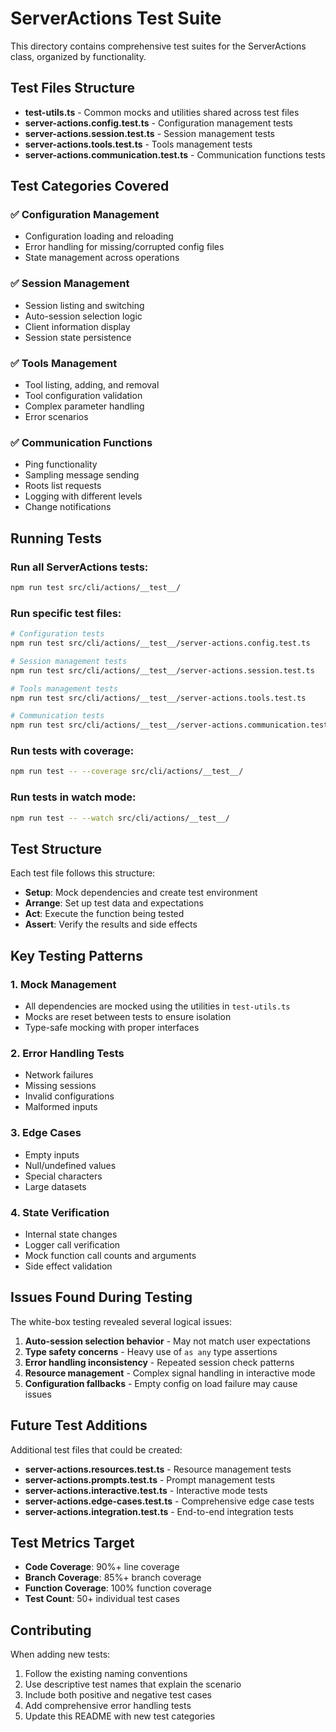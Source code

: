 # ServerActions Test Suite

This directory contains comprehensive test suites for the ServerActions class, organized by functionality.

## Test Files Structure

- **test-utils.ts** - Common mocks and utilities shared across test files
- **server-actions.config.test.ts** - Configuration management tests
- **server-actions.session.test.ts** - Session management tests  
- **server-actions.tools.test.ts** - Tools management tests
- **server-actions.communication.test.ts** - Communication functions tests

## Test Categories Covered

### ✅ Configuration Management
- Configuration loading and reloading
- Error handling for missing/corrupted config files
- State management across operations

### ✅ Session Management  
- Session listing and switching
- Auto-session selection logic
- Client information display
- Session state persistence

### ✅ Tools Management
- Tool listing, adding, and removal
- Tool configuration validation
- Complex parameter handling
- Error scenarios

### ✅ Communication Functions
- Ping functionality
- Sampling message sending
- Roots list requests
- Logging with different levels
- Change notifications

## Running Tests

### Run all ServerActions tests:
```bash
npm run test src/cli/actions/__test__/
```

### Run specific test files:
```bash
# Configuration tests
npm run test src/cli/actions/__test__/server-actions.config.test.ts

# Session management tests
npm run test src/cli/actions/__test__/server-actions.session.test.ts

# Tools management tests
npm run test src/cli/actions/__test__/server-actions.tools.test.ts

# Communication tests
npm run test src/cli/actions/__test__/server-actions.communication.test.ts
```

### Run tests with coverage:
```bash
npm run test -- --coverage src/cli/actions/__test__/
```

### Run tests in watch mode:
```bash
npm run test -- --watch src/cli/actions/__test__/
```

## Test Structure

Each test file follows this structure:
- **Setup**: Mock dependencies and create test environment
- **Arrange**: Set up test data and expectations
- **Act**: Execute the function being tested
- **Assert**: Verify the results and side effects

## Key Testing Patterns

### 1. Mock Management
- All dependencies are mocked using the utilities in `test-utils.ts`
- Mocks are reset between tests to ensure isolation
- Type-safe mocking with proper interfaces

### 2. Error Handling Tests
- Network failures
- Missing sessions
- Invalid configurations
- Malformed inputs

### 3. Edge Cases
- Empty inputs
- Null/undefined values
- Special characters
- Large datasets

### 4. State Verification
- Internal state changes
- Logger call verification
- Mock function call counts and arguments
- Side effect validation

## Issues Found During Testing

The white-box testing revealed several logical issues:

1. **Auto-session selection behavior** - May not match user expectations
2. **Type safety concerns** - Heavy use of `as any` type assertions
3. **Error handling inconsistency** - Repeated session check patterns
4. **Resource management** - Complex signal handling in interactive mode
5. **Configuration fallbacks** - Empty config on load failure may cause issues

## Future Test Additions

Additional test files that could be created:

- **server-actions.resources.test.ts** - Resource management tests
- **server-actions.prompts.test.ts** - Prompt management tests  
- **server-actions.interactive.test.ts** - Interactive mode tests
- **server-actions.edge-cases.test.ts** - Comprehensive edge case tests
- **server-actions.integration.test.ts** - End-to-end integration tests

## Test Metrics Target

- **Code Coverage**: 90%+ line coverage
- **Branch Coverage**: 85%+ branch coverage  
- **Function Coverage**: 100% function coverage
- **Test Count**: 50+ individual test cases

## Contributing

When adding new tests:
1. Follow the existing naming conventions
2. Use descriptive test names that explain the scenario
3. Include both positive and negative test cases
4. Add comprehensive error handling tests
5. Update this README with new test categories 